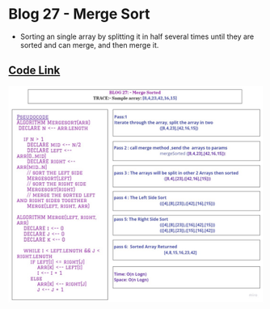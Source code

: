 # Blog 27 - Merge Sort
* Sorting an single array by splitting it in half several times until they are sorted and can merge, and then merge it.
## [Code Link](https://github.com/Fadi-Nayef/401-data-structures-and-algorithms/blob/MergeSort-Blog/Blogs/src/main/java/Blogs/Blogs.java)
![img.png](img.png)
